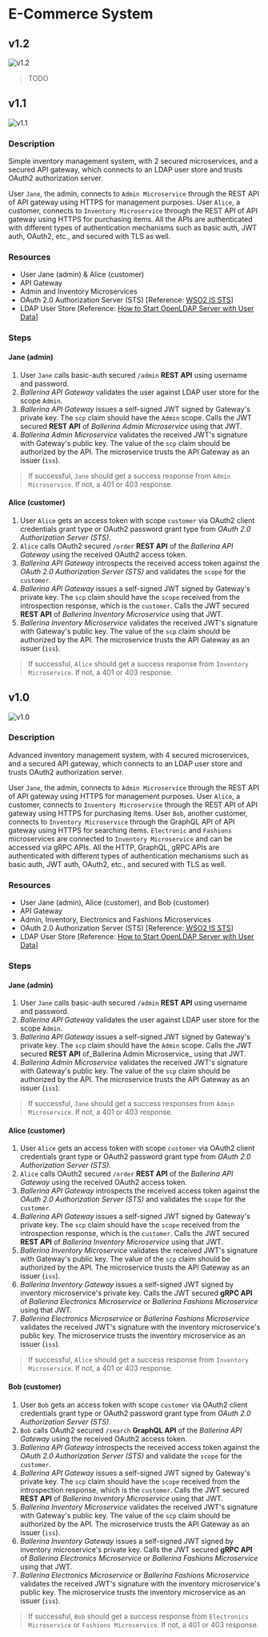 # E-Commerce System

## v1.2

![v1.2](./e-commerce-system-v1.2.png)

> TODO

## v1.1

![v1.1](./e-commerce-system-v1.1.png)

### Description

Simple inventory management system, with 2 secured microservices, and a secured API gateway, which connects to an LDAP user store and trusts OAuth2 authorization server.

User `Jane`, the admin, connects to `Admin Microservice` through the REST API of API gateway using HTTPS for management purposes. User `Alice`, a customer, connects to `Inventory Microservice` through the REST API of API gateway using HTTPS for purchasing items. All the APIs are authenticated with different types of authentication mechanisms such as basic auth, JWT auth, OAuth2, etc., and secured with TLS as well.

### Resources

- User Jane (admin) & Alice (customer)
- API Gateway
- Admin and Inventory Microservices
- OAuth 2.0 Authorization Server (STS) [Reference: [WSO2 IS STS](https://hub.docker.com/r/ldclakmal/wso2is-sts)]
- LDAP User Store [Reference: [How to Start OpenLDAP Server with User Data](https://ldclakmal.me/ballerina-security/guides/how-to-start-open-ldap-server.html)]

### Steps

#### Jane (admin)

1. User `Jane` calls basic-auth secured `/admin` **REST API** using username and password.
2. _Ballerina API Gateway_ validates the user against LDAP user store for the scope `Admin`.
3. _Ballerina API Gateway_ issues a self-signed JWT signed by Gateway's private key. The `scp` claim should  have the `Admin` scope. Calls the JWT secured **REST API** of _Ballerina Admin Microservice_ using that JWT.
4. _Ballerina Admin Microservice_ validates the received JWT's signature with Gateway's public key. The value of the `scp` claim should be authorized by the API. The microservice trusts the API Gateway as an issuer (`iss`).

> If successful, `Jane` should get a success response from `Admin Microservice`. If not, a 401 or 403 response.

#### Alice (customer)

1. User `Alice` gets an access token with scope `customer` via OAuth2 client credentials grant type or OAuth2 password grant type from _OAuth 2.0 Authorization Server (STS)_.
2. `Alice` calls OAuth2 secured `/order` **REST API** of the _Ballerina API Gateway_ using the received OAuth2 access token.
3. _Ballerina API Gateway_ introspects the received access token against the _OAuth 2.0 Authorization Server (STS)_ and validates the `scope` for the `customer`.
4. _Ballerina API Gateway_ issues a self-signed JWT signed by Gateway's private key. The `scp` claim should have the `scope` received from the introspection response, which is the `customer`. Calls the JWT secured **REST API** of _Ballerina Inventory Microservice_ using that JWT.
5. _Ballerina Inventory Microservice_ validates the received JWT's signature with Gateway's public key. The value of the `scp` claim should be authorized by the API. The microservice trusts the API Gateway as an issuer (`iss`).

> If successful, `Alice` should get a success response from `Inventory Microservice`. If not, a 401 or 403 response.

## v1.0

![v1.0](./e-commerce-system-v1.0.png)

### Description

Advanced inventory management system, with 4 secured microservices, and a secured API gateway, which connects to an LDAP user store and trusts OAuth2 authorization server.

User `Jane`, the admin, connects to `Admin Microservice` through the REST API of API gateway using HTTPS for management purposes. User `Alice`, a customer, connects to `Inventory Microservice` through the REST API of API gateway using HTTPS for purchasing items. User `Bob`, another customer, connects to `Inventory Microservice` through the GraphQL API of API gateway using HTTPS for searching items. `Electronic` and `Fashions` microservices are connected to `Inventory Microservice` and can be accessed via gRPC APIs. All the HTTP, GraphQL, gRPC APIs are authenticated with different types of authentication mechanisms such as basic auth, JWT auth, OAuth2, etc., and secured with TLS as well.

### Resources

- User Jane (admin), Alice (customer), and Bob (customer)
- API Gateway
- Admin, Inventory, Electronics and Fashions Microservices
- OAuth 2.0 Authorization Server (STS) [Reference: [WSO2 IS STS](https://hub.docker.com/r/ldclakmal/wso2is-sts)]
- LDAP User Store [Reference: [How to Start OpenLDAP Server with User Data](https://ldclakmal.me/ballerina-security/guides/how-to-start-open-ldap-server.html)]

### Steps

#### Jane (admin)

1. User `Jane` calls basic-auth secured `/admin` **REST API** using username and password.
2. _Ballerina API Gateway_ validates the user against LDAP user store for the scope `Admin`.
3. _Ballerina API Gateway_ issues a self-signed JWT signed by Gateway's private key. The `scp` claim should  have the `Admin` scope. Calls the JWT secured **REST API** of_Ballerina Admin Microservice_ using that JWT.
4. _Ballerina Admin Microservice_ validates the received JWT's signature with Gateway's public key. The value of the `scp` claim should be authorized by the API. The microservice trusts the API Gateway as an issuer (`iss`).

> If successful, `Jane` should get a success responses from `Admin Microservice`. If not, a 401 or 403 response.

#### Alice (customer)

1. User `Alice` gets an access token with scope `customer` via OAuth2 client credentials grant type or OAuth2 password grant type from _OAuth 2.0 Authorization Server (STS)_.
2. `Alice` calls OAuth2 secured `/order` **REST API** of the _Ballerina API Gateway_ using the received OAuth2 access token.
3. _Ballerina API Gateway_ introspects the received access token against the _OAuth 2.0 Authorization Server (STS)_ and validates the `scope` for the `customer`.
4. _Ballerina API Gateway_ issues a self-signed JWT signed by Gateway's private key. The `scp` claim should have the `scope` received from the introspection response, which is the `customer`. Calls the JWT secured **REST API** of _Ballerina Inventory Microservice_ using that JWT.
5. _Ballerina Inventory Microservice_ validates the received JWT's signature with Gateway's public key. The value of the `scp` claim should be authorized by the API. The microservice trusts the API Gateway as an issuer (`iss`).
6. _Ballerina Inventory Gateway_ issues a self-signed JWT signed by inventory microservice's private key. Calls the JWT secured **gRPC API** of _Ballerina Electronics Microservice_ or _Ballerina Fashions Microservice_ using that JWT.
7. _Ballerina Electronics Microservice_ or _Ballerina Fashions Microservice_ validates the received JWT's signature with the inventory microservice's public key. The microservice trusts the inventory microservice as an issuer (`iss`).

> If successful, `Alice` should get a success response from `Inventory Microservice`. If not, a 401 or 403 response.

#### Bob (customer)

1. User `Bob` gets an access token with scope `customer` via OAuth2 client credentials grant type or OAuth2 password grant type from _OAuth 2.0 Authorization Server (STS)_.
2. `Bob` calls OAuth2 secured `/search` **GraphQL API** of the _Ballerina API Gateway_ using the received OAuth2 access token.
3. _Ballerina API Gateway_ introspects the received access token against the _OAuth 2.0 Authorization Server (STS)_ and validate the `scope` for the `customer`.
4. _Ballerina API Gateway_ issues a self-signed JWT signed by Gateway's private key. The `scp` claim should have the `scope` received from the introspection response, which is the `customer`. Calls the JWT secured **REST API** of _Ballerina Inventory Microservice_ using that JWT.
5. _Ballerina Inventory Microservice_ validates the received JWT's signature with Gateway's public key. The value of the `scp` claim should be authorized by the API. The microservice trusts the API Gateway as an issuer (`iss`).
6. _Ballerina Inventory Gateway_ issues a self-signed JWT signed by inventory microservice's private key. Calls the JWT secured **gRPC API** of _Ballerina Electronics Microservice_ or _Ballerina Fashions Microservice_ using that JWT.
7. _Ballerina Electronics Microservice_ or _Ballerina Fashions Microservice_ validates the received JWT's signature with the inventory microservice's public key. The microservice trusts the inventory microservice as an issuer (`iss`).

> If successful, `Bob` should get a success response from `Electronics Microservice` or `Fashions Microservice`. If not, a 401 or 403 response.
